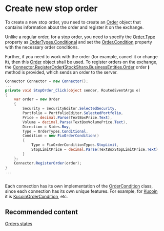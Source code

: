 # Create new stop order

To create a new stop order, you need to create an [Order](xref:StockSharp.BusinessEntities.Order) object that contains information about the order and register it on the exchange.

Unlike a regular order, for a stop order, you need to specify the [Order.Type](xref:StockSharp.BusinessEntities.Order.Type) property as [OrderTypes.Conditional](xref:StockSharp.Messages.OrderTypes.Conditional) and set the [Order.Condition](xref:StockSharp.BusinessEntities.Order.Condition) property with the necessary order conditions.

Further, if you need to work with the order (for example, cancel it or change it), then this [Order](xref:StockSharp.BusinessEntities.Order) object shall be used. To register orders on the exchange, the [Connector.RegisterOrder](xref:StockSharp.Algo.Connector.RegisterOrder(StockSharp.BusinessEntities.Order))**(**[StockSharp.BusinessEntities.Order](xref:StockSharp.BusinessEntities.Order) order **)** method is provided, which sends an order to the server.

```cs
Connector Connector = new Connector();		
...   
private void StopOrder_Click(object sender, RoutedEventArgs e)
{
	var order = new Order
	{
		Security = SecurityEditor.SelectedSecurity,
		Portfolio = PortfolioEditor.SelectedPortfolio,
		Price = decimal.Parse(TextBoxPrice.Text),
		Volume = decimal.Parse(TextBoxVolumePrice.Text),
		Direction = Sides.Buy,
		Type = OrderTypes.Conditional,
		Condition = new FixOrderCondition()
		{
			Type = FixOrderConditionTypes.StopLimit,
			StopLimitPrice = decimal.Parse(TextBoxStopLimitPrice.Text),
		}
	};
	Connector.RegisterOrder(order);
}
...
							
```

Each connection has its own implementation of the [OrderCondition](xref:StockSharp.Messages.OrderCondition) class, since each connection has its own unique features. For example, for [Kucoin](../connectors/crypto_exchanges/kucoin.md) it is [KucoinOrderCondition](xref:StockSharp.Kucoin.KucoinOrderCondition), etc. 

## Recommended content

[Orders states](orders_states.md)
